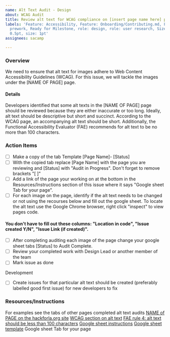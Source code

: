 ```yaml
---
name: Alt Text Audit - Design
about: WCAG Audit
title: Review alt text for WCAG compliance on [insert page name here] page
labels: 'Feature: Accessibility, Feature: Onboarding/Contributing.md, Feature: Wiki,
  prework, Ready for Milestone, role: design, role: user research, Size: Small, size:
  0.5pt, size: 1pt'
assignees: sacamp

---
```


### Overview
We need to ensure that alt text for images adhere to Web Content Accessibility Guidelines (WCAG). For this issue, we will tackle the images under the  [NAME OF PAGE] page.

#### Details
Developers identified that some alt texts in the [NAME OF PAGE] page should be reviewed because they are either inaccurate or too long. Ideally, alt text should be descriptive but short and succinct. According to the WCAG page, an accompanying alt text should be short. Additionally, the Functional Accessibility Evaluator (FAE) recommends for alt text to be no more than 100 characters.

### Action Items 
- [ ] Make a copy of the tab Template [Page Name]- [Status] 
- [ ] With the copied tab replace [Page Name] with the page you are reviewing and [Status] with "Audit in Progress". Don't forget to remove brackets "[ ]"
- [ ] Add a link of the page your working on at the bottom in the Resources/Instructions section of this issue where it says "Google sheet Tab for your page".
- [ ] For each image on the page, identify if the alt text needs to be changed or not using the recourses below and fill out the google sheet. To locate the alt text use the Google Chrome browser, right click "inspect" to view pages code.
#### You don't have to fill out these columns: "Location in code", "Issue created Y/N", "Issue Link (if created)". 
- [ ] After completing auditing each image of the page change your google sheet tabs [Status] to Audit Complete.
- [ ] Review your completed work with Design Lead or another member of the team
- [ ] Mark issue as done

Development
- [ ]  Create issues for that particular alt text should be created (preferably labelled good first issue) for new developers to fix

### Resources/Instructions
For examples see the tabs of other pages completed alt text audits
[NAME of PAGE on the hackforla.org site](url)
[WCAG section on alt text](https://www.w3.org/WAI/WCAG21/Techniques/html/H37.html)
[FAE rule 4: alt text should be less than 100 characters](https://fae.disability.illinois.edu/rulesets/IMAGE_4_EN/)
[Google sheet instructions](https://docs.google.com/spreadsheets/d/1abMlPOX88zHTV29E4BFxAYwahCxgJN28Mn95cXr8jak/edit#gid=308160713)
[Google sheet template](https://docs.google.com/spreadsheets/d/1abMlPOX88zHTV29E4BFxAYwahCxgJN28Mn95cXr8jak/edit#gid=129703697)
Google sheet Tab for your page

